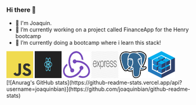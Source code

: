 ### Hi there 👋
- 👋 I'm Joaquin.
- 🔭 I’m currently working on a project called FinanceApp for the Henry bootcamp
-  🌱 I’m currently doing a bootcamp where i learn this stack!
<div>
  <img src="logos/JavascriptLogo.png" width="70" height="70" display="inline" margin="20"/>
  <img src="logos/ReactLogo.png" width="70" height="70" display="inline" margin-right="20"/>
  <img src="logos/ReduxLogo.png" width="70" height="70" display="inline" margin="20"/>
  <img src="logos/ExpressLogo.png" width="70" height="70" display="inline" margin="20"/>
  <img src="logos/PostgreSqlLogo.png" width="70" height="70" display="inline" margin="20"/>
  <img src="logos/sequelizeLogo.png" width="70" height="70" display="inline" margin="20"/>
</div>
[![Anurag's GitHub stats](https://github-readme-stats.vercel.app/api?username=joaquinbian)](https://github.com/joaquinbian/github-readme-stats)
<!--
**joaquinbian/joaquinbian** is a ✨ _special_ ✨ repository because its `README.md` (this file) appears on your GitHub profile.

Here are some ideas to get you started:

- 🔭 I’m currently working on ...
- 🌱 I’m currently learning ...
- 👯 I’m looking to collaborate on ...
- 🤔 I’m looking for help with ...
- 💬 Ask me about ...
- 📫 How to reach me: ...
- 😄 Pronouns: ...
- ⚡ Fun fact: ...
-->
